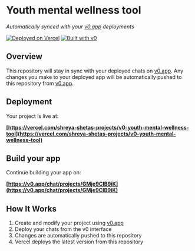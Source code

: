 # Youth mental wellness tool

*Automatically synced with your [v0.app](https://v0.app) deployments*

[![Deployed on Vercel](https://img.shields.io/badge/Deployed%20on-Vercel-black?style=for-the-badge&logo=vercel)](https://vercel.com/shreya-shetas-projects/v0-youth-mental-wellness-tool)
[![Built with v0](https://img.shields.io/badge/Built%20with-v0.app-black?style=for-the-badge)](https://v0.app/chat/projects/GMje9CIB9iK)

## Overview

This repository will stay in sync with your deployed chats on [v0.app](https://v0.app).
Any changes you make to your deployed app will be automatically pushed to this repository from [v0.app](https://v0.app).

## Deployment

Your project is live at:

**[https://vercel.com/shreya-shetas-projects/v0-youth-mental-wellness-tool](https://vercel.com/shreya-shetas-projects/v0-youth-mental-wellness-tool)**

## Build your app

Continue building your app on:

**[https://v0.app/chat/projects/GMje9CIB9iK](https://v0.app/chat/projects/GMje9CIB9iK)**

## How It Works

1. Create and modify your project using [v0.app](https://v0.app)
2. Deploy your chats from the v0 interface
3. Changes are automatically pushed to this repository
4. Vercel deploys the latest version from this repository